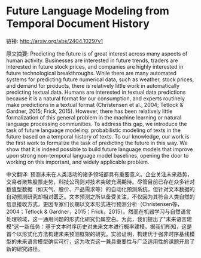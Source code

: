 # Future Language Modeling from Temporal Document History

链接: http://arxiv.org/abs/2404.10297v1

原文摘要:
Predicting the future is of great interest across many aspects of human
activity. Businesses are interested in future trends, traders are interested in
future stock prices, and companies are highly interested in future
technological breakthroughs. While there are many automated systems for
predicting future numerical data, such as weather, stock prices, and demand for
products, there is relatively little work in automatically predicting textual
data. Humans are interested in textual data predictions because it is a natural
format for our consumption, and experts routinely make predictions in a textual
format (Christensen et al., 2004; Tetlock & Gardner, 2015; Frick, 2015).
However, there has been relatively little formalization of this general problem
in the machine learning or natural language processing communities. To address
this gap, we introduce the task of future language modeling: probabilistic
modeling of texts in the future based on a temporal history of texts. To our
knowledge, our work is the first work to formalize the task of predicting the
future in this way. We show that it is indeed possible to build future language
models that improve upon strong non-temporal language model baselines, opening
the door to working on this important, and widely applicable problem.

中文翻译:
预测未来在人类活动的诸多领域都具有重要意义。企业关注未来趋势，交易者聚焦股票走势，科技公司则对技术突破充满期待。尽管目前已存在众多针对数值型数据（如天气、股价、产品需求等）的自动化预测系统，但针对文本数据的自动预测研究却相对匮乏。文本预测之所以备受关注，不仅因为其符合人类自然的信息接收方式，更因专家们长期以文本形式进行预测分析（Christensen等，2004；Tetlock & Gardner，2015；Frick，2015）。然而在机器学习与自然语言处理领域，这一通用问题的形式化研究仍属空白。为此，我们提出了"未来语言建模"这一新任务：基于文本时序历史对未来文本进行概率建模。据我们所知，这是首个以形式化方法构建未来预测框架的研究。实验证明，构建优于强非时序基线模型的未来语言模型确实可行，这为攻克这一兼具重要性与广泛适用性的课题开启了新的研究路径。
